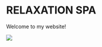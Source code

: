 
<html>

<body>
  <h1>RELAXATION SPA</h1>
  <p>Welcome to my website!</p>
  <img src= https://images.unsplash.com/photo-1620733723572-11c53f73a416?ixlib=rb-4.0.3&ixid=MnwxMjA3fDB8MHxzZWFyY2h8OHx8c3BhfGVufDB8fDB8fA%3D%3D&auto=format&fit=crop&w=900&q=60 />
</body>

</html>
